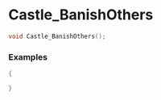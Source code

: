 # Castle_BanishOthers

```cpp - C++
void Castle_BanishOthers();
```

### Examples
```cpp - C++
{

}
```
